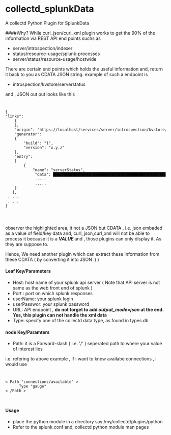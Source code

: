 # collectd_splunkData
A collectd Python Plugin for SplunkData 

####Why?
While curl_json/curl_xml plugin works to get the 90% of the information via REST API end points suchs as 

- server/introspection/indexer
- status/resource-usage/splunk-processes
- server/status/resource-usage/hostwide

 There are certain end points which holds the useful information and, return it back to you as CDATA  JSON string. example of such a endpoint is 

- introspection/kvstore/serverstatus

 and , JSON out put looks like this
<code>
<pre>
{
"links":
    {
    },
    "origin": "https://localhost/services/server/introspection/kvstore/serverstatus",
    "generator":
    {
        "build": "1",
        "version": "x.y.z"
    },
    "entry":
    [
        {
            "name": "serverStatus",
             "data": <Font style="BACKGROUND-COLOR: black"> {"host": "localhost","connections": { "available":10 , "current":2,"toalCreated":3  }" </Font>,
             .....
             .....
	}
   ],
 . . .
 . . .
}
</pre>
</code>

observer the highlighted area, it not a JSON but CDATA , i.e. json embaded as a value of field/key data and, curl_json,curl_xml will not be able to process it because it is a <b>*VALUE* </b> and , those plugins can only display it. As they are suppose to.

Hence, We need another plugin which can extract these information from these CDATA ( by converting it into JSON :) )

#### Leaf Key/Parameters
- Host: host name of your splunk api server ( Note that API server  is not same as the web front end of splunk )
- Port : port on which splunk responses
- userName: your splunk login
- userPasswor: your splunk password
- URL:  API endpoint ,  <b>do not forget to add  <i> output_mode=json </i> at the end. Yes, this plugin can not handle the xml data</b>
- Type: specify one of the collectd data type, as found in types.db

#### node Key/Paramters
- Path: it is a Forward-slash ( i.e. '/' ) seperated path to where your value of interest lies

i.e. refering to above example , if i want to know availabe connections , i would use 

<code>
<pre>< Path "connections/available" >
      Type "gauge"
< /Path ></pre>
</code>

#### Usage
- place the python module in a directory say /my/collectd/plugins/python
- Refer to the splunk.conf and, collectd python module man pages 



